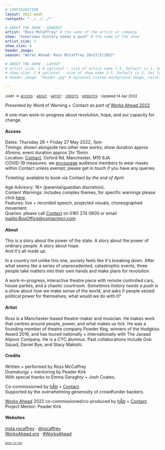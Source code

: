 ```yaml
---
# CONFIGURATION
layout: 2022-woah
rootpath: "../../../"

# ABOUT THE SHOW - GENERIC
artist: "Ross McCaffrey" # the name of the artist or company
show: "Sometimes history needs a push" # the name of the show
artist_size: 1
show_size: 4
header_image:    
season: "Works Ahead: Ross McCaffrey 26+27|5|2022"

# ABOUT THE SHOW - LAYOUT
# artist_size: 1 # optional - size of artist name 1-5. Default is 1. Set longer names to lower values
# show_size: 2 # optional - size of show name 2-5. Default is 2. Set longer names to lower values
# header_image: "header.jpg" # optional custom background image, relative to current page

---
```

<span style='font-variant: small-caps'>jump → [access](/current/2022-worksahead/mccaffrey/#access) · [about](/current/2022-worksahead/mccaffrey/#about) · [artist](/current/2022-worksahead/mccaffrey/#artist) · [credits](/current/2022-worksahead/mccaffrey/#credits) · [websites](/current/2022-worksahead/mccaffrey/#websites)</span> · <small>Updated 14 Apr 2022</small>        
        
*Presented by* Word of Warning + Contact *as part of* [Works Ahead 2022](/current/2022-worksahead)        
        
A one-man work-in-progress about revolution, hope, and our capacity for change.        
         
#### Access                 
Dates: Thursday 26 + Friday 27 May 2022, 7pm<br>Timings: shown alongside two other new works; show duration approx 45mins; event duration approx 2hr 15min<br>Location: <a href="https://contactmcr.com/about-us/your-visit" target="_blank">Contact</a>, Oxford Rd, Manchester, M15 6JA<br>COVID-19 measures: we <a href="https://contactmcr.com/covid-19-faq" target="_blank">encourage</a> audience members to wear masks within Contact unless exempt; please get in touch if you have any queries.        
        
Ticketing: available to book via Contact *by the end of April*.        
        
Age Advisory: 16+ (parental/guardian discretion).<br>Content Warnings: includes complex themes, for specific warnings please click [here](/warnings).<br>Features: live + recorded speech, projected visuals, choreographed movement.<br>Queries: please call <a href="https://contactmcr.com/accessibility" target="_blank">Contact</a> on 0161 274 0600 or email <mailto:BoxOffice@contactmcr.com>        
         
#### About        
This is a story about the power of the state. A story about the power of ordinary people. A story about hope.<br>And it's all made up.         
        
In a country not unlike this one, society feels like it's breaking down. After what seems like a series of unprecedented, catastrophic events, three people take matters into their own hands and make plans for revolution.        
        
A work-in-progress, interactive theatre piece with remote controlled cars, house parties, and a chaotic courtroom. *Sometimes history needs a push* is a show about how we make sense of the world, and asks if people seized political power for themselves, what would we do with it?        
        
#### Artist        
Ross is a Manchester-based theatre-maker and musician. He makes work that centres around people, power, and what makes us tick. He was a founding member of theatre company Powder Keg, winners of the Hodgkiss Award 2016, and has toured nationally + internationally with The Javaad Alipoor Company. He is a CYC alumnus. Past collaborations include Gob Squad, Daniel Bye, and Stacy Makishi.         
         
#### Credits         
Written + performed by Ross McCaffrey<br>Dramaturgy + mentoring by Peader Kirk<br>With special thanks to Emma Geraghty + Josh Coates.        
        
Co-commissioned by [hÅb](/hab) + <a href="https://contactmcr.com" target="_blank">Contact</a>.<br>Supported by the overwhelming generosity of crowdfunder backers.        
          
[Works Ahead](/hab/worksahead) 2022 co-commissioned/co-produced by [hÅb](/hab) + <a href="https://contactmcr.com" target="_blank">Contact</a>.<br>Project Mentor: Peader Kirk        
        
#### Websites          
<a href="https://instagram.com/rocaffrey" target="_blank">insta rocaffrey</a> · <a href="https://twitter.com/rocaffrey" target="_blank">@rocaffrey</a><br><a href="http://worksahead.org" target="_blank">WorksAhead.org</a> · <a href="https://twitter.com/hashtag/WorksAhead" target="_blank">#WorksAhead</a>        
        
<small><span style='font-variant: small-caps'>[back to top](/current/2022-worksahead/mccaffrey)</span></small>
